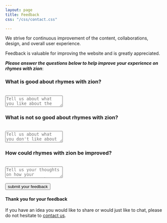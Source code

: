 ```yaml
---
layout: page
title: Feedback
css: "/css/contact.css"

---
```


We strive for continuous improvement of the content, collaborations, design, and overall user experience.

Feedback is valuable for improving the website and is greatly appreciated.

__*Please answer the questions below to help improve your experience on rhymes with zion*__:
<form id="form" class="topBefore" action="https://formspree.io/feedback@rwz.io"
      method="POST">	
<h3>What is good about rhymes with zion? </h3> 	 
	<br>
	<textarea id="message" type="text" placeholder="Tell us about what you like about the website" name="1-Good"></textarea>
  <br>
<h3>What is not so good about rhymes with zion? </h3>  
  <br>
  <textarea id="message" type="text" placeholder="Tell us about what you don't like about the website" name="2-Bad"></textarea>
  <br>
<h3>How could rhymes with zion be improved?</h3>
  <br>
  <textarea id="message" type="text" placeholder="Tell us your thoughts on how your experience on the website could be better" name="3-Improve"></textarea>
  <br>
  <br>
  <input id="submit" type="submit" value="submit your feedback">
  
</form>



#### Thank you for your feedback

If you have an idea you would like to share or would just like to chat, please do not hesitate to [contact us](http://www.rwz.io/contact/).
